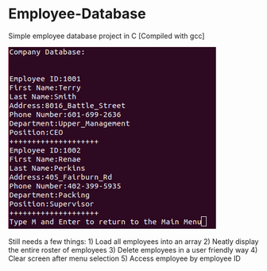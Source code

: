 # Employee-Database
Simple employee database project in C [Compiled with gcc]

![alt text](https://github.com/TerrySmithMBA/Employee-Database/blob/master/employeedatabase-showentiredatabase.png)

Still needs a few things: 1) Load all employees into an array 2) Neatly display the entire roster of employees
3) Delete employees in a user friendly way 4) Clear screen after menu selection 5) Access employee by employee ID
